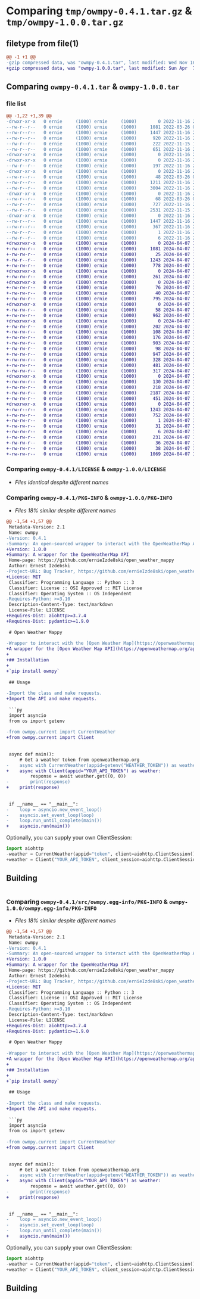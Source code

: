 # Comparing `tmp/owmpy-0.4.1.tar.gz` & `tmp/owmpy-1.0.0.tar.gz`

## filetype from file(1)

```diff
@@ -1 +1 @@
-gzip compressed data, was "owmpy-0.4.1.tar", last modified: Wed Nov 16 21:42:56 2022, max compression
+gzip compressed data, was "owmpy-1.0.0.tar", last modified: Sun Apr  7 13:32:03 2024, max compression
```

## Comparing `owmpy-0.4.1.tar` & `owmpy-1.0.0.tar`

### file list

```diff
@@ -1,22 +1,39 @@
-drwxr-xr-x   0 ernie     (1000) ernie     (1000)        0 2022-11-16 21:42:56.674922 owmpy-0.4.1/
--rw-r--r--   0 ernie     (1000) ernie     (1000)     1081 2022-03-26 09:52:06.000000 owmpy-0.4.1/LICENSE
--rw-r--r--   0 ernie     (1000) ernie     (1000)     1447 2022-11-16 21:42:56.674922 owmpy-0.4.1/PKG-INFO
--rw-r--r--   0 ernie     (1000) ernie     (1000)      920 2022-11-16 21:42:54.000000 owmpy-0.4.1/README.md
--rw-r--r--   0 ernie     (1000) ernie     (1000)      222 2022-11-15 14:58:17.000000 owmpy-0.4.1/pyproject.toml
--rw-r--r--   0 ernie     (1000) ernie     (1000)      651 2022-11-16 21:42:56.674922 owmpy-0.4.1/setup.cfg
-drwxr-xr-x   0 ernie     (1000) ernie     (1000)        0 2022-11-16 21:42:56.672922 owmpy-0.4.1/src/
-drwxr-xr-x   0 ernie     (1000) ernie     (1000)        0 2022-11-16 21:42:56.673922 owmpy-0.4.1/src/owmpy/
--rw-r--r--   0 ernie     (1000) ernie     (1000)      197 2022-11-16 21:39:59.000000 owmpy-0.4.1/src/owmpy/__init__.py
-drwxr-xr-x   0 ernie     (1000) ernie     (1000)        0 2022-11-16 21:42:56.674922 owmpy-0.4.1/src/owmpy/current/
--rw-r--r--   0 ernie     (1000) ernie     (1000)       48 2022-03-26 09:52:06.000000 owmpy-0.4.1/src/owmpy/current/__init__.py
--rw-r--r--   0 ernie     (1000) ernie     (1000)     1211 2022-11-16 21:38:28.000000 owmpy-0.4.1/src/owmpy/current/_classes.py
--rw-r--r--   0 ernie     (1000) ernie     (1000)     3004 2022-11-16 21:38:51.000000 owmpy-0.4.1/src/owmpy/current/response.py
-drwxr-xr-x   0 ernie     (1000) ernie     (1000)        0 2022-11-16 21:42:56.674922 owmpy-0.4.1/src/owmpy/utils/
--rw-r--r--   0 ernie     (1000) ernie     (1000)       68 2022-03-26 09:52:06.000000 owmpy-0.4.1/src/owmpy/utils/__init__.py
--rw-r--r--   0 ernie     (1000) ernie     (1000)      727 2022-11-16 21:35:59.000000 owmpy-0.4.1/src/owmpy/utils/_classes.py
--rw-r--r--   0 ernie     (1000) ernie     (1000)     2531 2022-11-15 14:56:54.000000 owmpy-0.4.1/src/owmpy/utils/units.py
-drwxr-xr-x   0 ernie     (1000) ernie     (1000)        0 2022-11-16 21:42:56.673922 owmpy-0.4.1/src/owmpy.egg-info/
--rw-r--r--   0 ernie     (1000) ernie     (1000)     1447 2022-11-16 21:42:56.000000 owmpy-0.4.1/src/owmpy.egg-info/PKG-INFO
--rw-r--r--   0 ernie     (1000) ernie     (1000)      367 2022-11-16 21:42:56.000000 owmpy-0.4.1/src/owmpy.egg-info/SOURCES.txt
--rw-r--r--   0 ernie     (1000) ernie     (1000)        1 2022-11-16 21:42:56.000000 owmpy-0.4.1/src/owmpy.egg-info/dependency_links.txt
--rw-r--r--   0 ernie     (1000) ernie     (1000)        6 2022-11-16 21:42:56.000000 owmpy-0.4.1/src/owmpy.egg-info/top_level.txt
+drwxrwxr-x   0 ernie     (1000) ernie     (1000)        0 2024-04-07 13:32:03.425948 owmpy-1.0.0/
+-rw-rw-r--   0 ernie     (1000) ernie     (1000)     1081 2024-04-07 10:00:37.000000 owmpy-1.0.0/LICENSE
+-rw-rw-r--   0 ernie     (1000) ernie     (1000)       25 2024-04-07 13:21:34.000000 owmpy-1.0.0/MANIFEST.in
+-rw-r--r--   0 ernie     (1000) ernie     (1000)     1243 2024-04-07 13:32:03.425948 owmpy-1.0.0/PKG-INFO
+-rw-rw-r--   0 ernie     (1000) ernie     (1000)      778 2024-04-07 12:42:49.000000 owmpy-1.0.0/README.md
+drwxrwxr-x   0 ernie     (1000) ernie     (1000)        0 2024-04-07 13:32:03.418948 owmpy-1.0.0/owmpy/
+-rw-rw-r--   0 ernie     (1000) ernie     (1000)      261 2024-04-07 12:56:00.000000 owmpy-1.0.0/owmpy/__init__.py
+drwxrwxr-x   0 ernie     (1000) ernie     (1000)        0 2024-04-07 13:32:03.420948 owmpy-1.0.0/owmpy/core/
+-rw-rw-r--   0 ernie     (1000) ernie     (1000)       76 2024-04-07 12:13:57.000000 owmpy-1.0.0/owmpy/core/__init__.py
+-rw-rw-r--   0 ernie     (1000) ernie     (1000)       40 2024-04-07 12:13:58.000000 owmpy-1.0.0/owmpy/core/api_exception.py
+-rw-rw-r--   0 ernie     (1000) ernie     (1000)      795 2024-04-07 12:48:31.000000 owmpy-1.0.0/owmpy/core/base_client.py
+drwxrwxr-x   0 ernie     (1000) ernie     (1000)        0 2024-04-07 13:32:03.421948 owmpy-1.0.0/owmpy/current/
+-rw-rw-r--   0 ernie     (1000) ernie     (1000)       58 2024-04-07 12:34:14.000000 owmpy-1.0.0/owmpy/current/__init__.py
+-rw-rw-r--   0 ernie     (1000) ernie     (1000)      962 2024-04-07 12:34:08.000000 owmpy-1.0.0/owmpy/current/client.py
+drwxrwxr-x   0 ernie     (1000) ernie     (1000)        0 2024-04-07 13:32:03.423948 owmpy-1.0.0/owmpy/current/response/
+-rw-rw-r--   0 ernie     (1000) ernie     (1000)      202 2024-04-07 12:13:57.000000 owmpy-1.0.0/owmpy/current/response/__init__.py
+-rw-rw-r--   0 ernie     (1000) ernie     (1000)      108 2024-04-07 12:13:58.000000 owmpy-1.0.0/owmpy/current/response/clouds.py
+-rw-rw-r--   0 ernie     (1000) ernie     (1000)      176 2024-04-07 12:13:58.000000 owmpy-1.0.0/owmpy/current/response/coord.py
+-rw-rw-r--   0 ernie     (1000) ernie     (1000)      903 2024-04-07 12:13:58.000000 owmpy-1.0.0/owmpy/current/response/main.py
+-rw-rw-r--   0 ernie     (1000) ernie     (1000)       98 2024-04-07 12:13:57.000000 owmpy-1.0.0/owmpy/current/response/rain.py
+-rw-rw-r--   0 ernie     (1000) ernie     (1000)      947 2024-04-07 12:13:58.000000 owmpy-1.0.0/owmpy/current/response/response.py
+-rw-rw-r--   0 ernie     (1000) ernie     (1000)      328 2024-04-07 12:13:58.000000 owmpy-1.0.0/owmpy/current/response/sys.py
+-rw-rw-r--   0 ernie     (1000) ernie     (1000)      481 2024-04-07 12:13:58.000000 owmpy-1.0.0/owmpy/current/response/weather.py
+-rw-rw-r--   0 ernie     (1000) ernie     (1000)      317 2024-04-07 12:13:58.000000 owmpy-1.0.0/owmpy/current/response/wind.py
+drwxrwxr-x   0 ernie     (1000) ernie     (1000)        0 2024-04-07 13:32:03.424948 owmpy-1.0.0/owmpy/utils/
+-rw-rw-r--   0 ernie     (1000) ernie     (1000)      130 2024-04-07 12:13:57.000000 owmpy-1.0.0/owmpy/utils/__init__.py
+-rw-rw-r--   0 ernie     (1000) ernie     (1000)      218 2024-04-07 12:13:57.000000 owmpy-1.0.0/owmpy/utils/short_long.py
+-rw-rw-r--   0 ernie     (1000) ernie     (1000)     2187 2024-04-07 12:13:58.000000 owmpy-1.0.0/owmpy/utils/standard_units.py
+-rw-rw-r--   0 ernie     (1000) ernie     (1000)      451 2024-04-07 12:13:57.000000 owmpy-1.0.0/owmpy/utils/units.py
+drwxrwxr-x   0 ernie     (1000) ernie     (1000)        0 2024-04-07 13:32:03.424948 owmpy-1.0.0/owmpy.egg-info/
+-rw-r--r--   0 ernie     (1000) ernie     (1000)     1243 2024-04-07 13:32:03.000000 owmpy-1.0.0/owmpy.egg-info/PKG-INFO
+-rw-rw-r--   0 ernie     (1000) ernie     (1000)      752 2024-04-07 13:32:03.000000 owmpy-1.0.0/owmpy.egg-info/SOURCES.txt
+-rw-rw-r--   0 ernie     (1000) ernie     (1000)        1 2024-04-07 13:32:03.000000 owmpy-1.0.0/owmpy.egg-info/dependency_links.txt
+-rw-rw-r--   0 ernie     (1000) ernie     (1000)       31 2024-04-07 13:32:03.000000 owmpy-1.0.0/owmpy.egg-info/requires.txt
+-rw-rw-r--   0 ernie     (1000) ernie     (1000)        6 2024-04-07 13:32:03.000000 owmpy-1.0.0/owmpy.egg-info/top_level.txt
+-rw-rw-r--   0 ernie     (1000) ernie     (1000)      231 2024-04-07 10:21:28.000000 owmpy-1.0.0/pyproject.toml
+-rw-rw-r--   0 ernie     (1000) ernie     (1000)       36 2024-04-07 10:39:25.000000 owmpy-1.0.0/requirements.txt
+-rw-rw-r--   0 ernie     (1000) ernie     (1000)       38 2024-04-07 13:32:03.425948 owmpy-1.0.0/setup.cfg
+-rw-rw-r--   0 ernie     (1000) ernie     (1000)     1069 2024-04-07 13:31:41.000000 owmpy-1.0.0/setup.py
```

### Comparing `owmpy-0.4.1/LICENSE` & `owmpy-1.0.0/LICENSE`

 * *Files identical despite different names*

### Comparing `owmpy-0.4.1/PKG-INFO` & `owmpy-1.0.0/PKG-INFO`

 * *Files 18% similar despite different names*

```diff
@@ -1,54 +1,57 @@
 Metadata-Version: 2.1
 Name: owmpy
-Version: 0.4.1
-Summary: An open-sourced wrapper to interact with the OpenWeatherMap API
+Version: 1.0.0
+Summary: A wrapper for the OpenWeatherMap API
 Home-page: https://github.com/ernieIzde8ski/open_weather_mappy
 Author: Ernest Izdebski
-Project-URL: Bug Tracker, https://github.com/ernieIzde8ski/open_weather_mappy/issues
+License: MIT
 Classifier: Programming Language :: Python :: 3
 Classifier: License :: OSI Approved :: MIT License
 Classifier: Operating System :: OS Independent
-Requires-Python: >=3.10
 Description-Content-Type: text/markdown
 License-File: LICENSE
+Requires-Dist: aiohttp>=3.7.4
+Requires-Dist: pydantic>=1.9.0
 
 # Open Weather Mappy
 
-Wrapper to interact with the [Open Weather Map](https://openweathermap.org/api) Current Weather Data API. Install from pip under the name `owmpy`.
+A wrapper for the [Open Weather Map API](https://openweathermap.org/api).
+
+## Installation
+
+`pip install owmpy`
 
 ## Usage
 
-Import the class and make requests.
+Import the API and make requests.
 
 ```py
 import asyncio
 from os import getenv
 
-from owmpy.current import CurrentWeather
+from owmpy.current import Client
 
 
 async def main():
     # Get a weather token from openweathermap.org
-    async with CurrentWeather(appid=getenv("WEATHER_TOKEN")) as weather:
+    async with Client(appid="YOUR_API_TOKEN") as weather:
         response = await weather.get((0, 0))
-        print(response)
+    print(response)
 
 
 if __name__ == "__main__":
-    loop = asyncio.new_event_loop()
-    asyncio.set_event_loop(loop)
-    loop.run_until_complete(main())
+    asyncio.run(main())
 ```
 
 Optionally, you can supply your own ClientSession:
 
 ```py
 import aiohttp
-weather = CurrentWeather(appid="token", client=aiohttp.ClientSession())
+weather = Client("YOUR_API_TOKEN", client_session=aiohttp.ClientSession())
 ```
 
 ## Building
 
 <!-- for when I inevitably forget again -->
 
 ```sh
```

### Comparing `owmpy-0.4.1/src/owmpy.egg-info/PKG-INFO` & `owmpy-1.0.0/owmpy.egg-info/PKG-INFO`

 * *Files 18% similar despite different names*

```diff
@@ -1,54 +1,57 @@
 Metadata-Version: 2.1
 Name: owmpy
-Version: 0.4.1
-Summary: An open-sourced wrapper to interact with the OpenWeatherMap API
+Version: 1.0.0
+Summary: A wrapper for the OpenWeatherMap API
 Home-page: https://github.com/ernieIzde8ski/open_weather_mappy
 Author: Ernest Izdebski
-Project-URL: Bug Tracker, https://github.com/ernieIzde8ski/open_weather_mappy/issues
+License: MIT
 Classifier: Programming Language :: Python :: 3
 Classifier: License :: OSI Approved :: MIT License
 Classifier: Operating System :: OS Independent
-Requires-Python: >=3.10
 Description-Content-Type: text/markdown
 License-File: LICENSE
+Requires-Dist: aiohttp>=3.7.4
+Requires-Dist: pydantic>=1.9.0
 
 # Open Weather Mappy
 
-Wrapper to interact with the [Open Weather Map](https://openweathermap.org/api) Current Weather Data API. Install from pip under the name `owmpy`.
+A wrapper for the [Open Weather Map API](https://openweathermap.org/api).
+
+## Installation
+
+`pip install owmpy`
 
 ## Usage
 
-Import the class and make requests.
+Import the API and make requests.
 
 ```py
 import asyncio
 from os import getenv
 
-from owmpy.current import CurrentWeather
+from owmpy.current import Client
 
 
 async def main():
     # Get a weather token from openweathermap.org
-    async with CurrentWeather(appid=getenv("WEATHER_TOKEN")) as weather:
+    async with Client(appid="YOUR_API_TOKEN") as weather:
         response = await weather.get((0, 0))
-        print(response)
+    print(response)
 
 
 if __name__ == "__main__":
-    loop = asyncio.new_event_loop()
-    asyncio.set_event_loop(loop)
-    loop.run_until_complete(main())
+    asyncio.run(main())
 ```
 
 Optionally, you can supply your own ClientSession:
 
 ```py
 import aiohttp
-weather = CurrentWeather(appid="token", client=aiohttp.ClientSession())
+weather = Client("YOUR_API_TOKEN", client_session=aiohttp.ClientSession())
 ```
 
 ## Building
 
 <!-- for when I inevitably forget again -->
 
 ```sh
```

